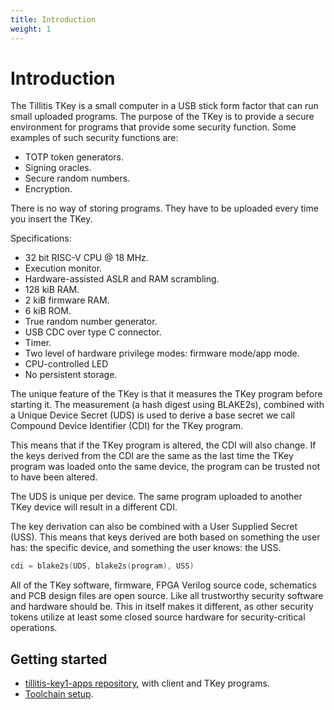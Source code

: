 ```yaml
---
title: Introduction
weight: 1
---
```


# Introduction

The Tillitis TKey is a small computer in a USB stick form factor that
can run small uploaded programs. The purpose of the TKey is to provide
a secure environment for programs that provide some security function.
Some examples of such security functions are:

- TOTP token generators.
- Signing oracles.
- Secure random numbers.
- Encryption.

There is no way of storing programs. They have to be uploaded
every time you insert the TKey.

Specifications:

- 32 bit RISC-V CPU @ 18 MHz.
- Execution monitor.
- Hardware-assisted ASLR and RAM scrambling.
- 128 kiB RAM.
- 2 kiB firmware RAM.
- 6 kiB ROM.
- True random number generator.
- USB CDC over type C connector.
- Timer.
- Two level of hardware privilege modes: firmware mode/app mode.
- CPU-controlled LED
- No persistent storage.

The unique feature of the TKey is that it measures the TKey program
before starting it. The measurement (a hash digest using BLAKE2s),
combined with a Unique Device Secret (UDS) is used to derive a base
secret we call Compound Device Identifier (CDI) for the TKey program.

This means that if the TKey program is altered, the CDI will also
change. If the keys derived from the CDI are the same as the last time
the TKey program was loaded onto the same device, the program can be
trusted not to have been altered.

The UDS is unique per device. The same program uploaded to another
TKey device will result in a different CDI.

The key derivation can also be combined with a User Supplied Secret
(USS). This means that keys derived are both based on something the
user has: the specific device, and something the user knows: the USS.

```go
cdi = blake2s(UDS, blake2s(program), USS)
```

All of the TKey software, firmware, FPGA Verilog source code,
schematics and PCB design files are open source. Like all trustworthy
security software and hardware should be. This in itself makes it
different, as other security tokens utilize at least some closed
source hardware for security-critical operations.

## Getting started

* [tillitis-key1-apps repository](https://github.com/tillitis/tillitis-key1-apps),
  with client and TKey programs.
* [Toolchain setup](../tools/).
